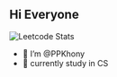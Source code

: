 ## Hi Everyone

![Leetcode Stats](https://leetcode.com/u/paper2436/)

- 👋 I’m @PPKhony
- 🌱 currently study in CS 

